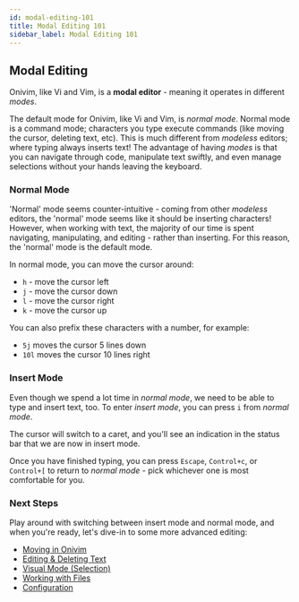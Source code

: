 ```yaml
---
id: modal-editing-101
title: Modal Editing 101
sidebar_label: Modal Editing 101
---
```


## Modal Editing

Onivim, like Vi and Vim, is a __modal editor__ - meaning it operates in different _modes_.

The default mode for Onivim, like Vi and Vim, is _normal mode_. Normal mode is a command mode; characters you type execute commands (like moving the cursor, deleting text, etc).
This is much different from _modeless_ editors; where typing always inserts text! The advantage of having _modes_ is that you can navigate through code, manipulate text swiftly,
and even manage selections without your hands leaving the keyboard.

### Normal Mode

'Normal' mode seems counter-intuitive - coming from other _modeless_ editors, the 'normal' mode seems like it should be inserting characters! However, when working with text,
the majority of our time is spent navigating, manipulating, and editing - rather than inserting. For this reason, the 'normal' mode is the default mode.

In normal mode, you can move the cursor around:

- `h` - move the cursor left
- `j` - move the cursor down
- `l` - move the cursor right
- `k` - move the cursor up

You can also prefix these characters with a number, for example:
- `5j` moves the cursor 5 lines down
- `10l` moves the cursor 10 lines right

### Insert Mode

Even though we spend a lot time in _normal mode_, we need to be able to type and insert text, too. To enter _insert mode_, you can press `i` from _normal mode_.

The cursor will switch to a caret, and you'll see an indication in the status bar that we are now in insert mode.

Once you have finished typing, you can press `Escape`, `Control+c`, or `Control+[` to return to _normal mode_ - pick whichever one is most comfortable for you.

### Next Steps

Play around with switching between insert mode and normal mode, and when you're ready, let's dive-in to some more advanced editing:
- [Moving in Onivim](../using-onivim/moving-in-onivim)
- [Editing & Deleting Text](../using-onivim/editing-and-deleting)
- [Visual Mode (Selection)](../using-onivim/visual-mode)
- [Working with Files](../using-onivim/editing-and-deleting)
- [Configuration](../using-onivim/configuration)






